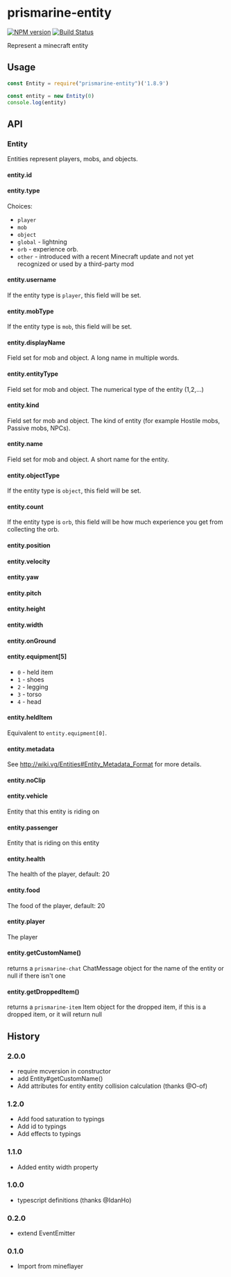 # prismarine-entity
[![NPM version](https://img.shields.io/npm/v/prismarine-entity.svg)](http://npmjs.com/package/prismarine-entity)
[![Build Status](https://github.com/PrismarineJS/prismarine-entity/workflows/CI/badge.svg)](https://github.com/PrismarineJS/prismarine-entity/actions?query=workflow%3A%22CI%22)

Represent a minecraft entity

## Usage

```js
const Entity = require("prismarine-entity")('1.8.9')

const entity = new Entity(0)
console.log(entity)
```

## API

### Entity

Entities represent players, mobs, and objects.

#### entity.id

#### entity.type

Choices:

 * `player`
 * `mob`
 * `object`
 * `global` - lightning
 * `orb` - experience orb.
 * `other` - introduced with a recent Minecraft update and not yet recognized or used by a third-party mod

#### entity.username

If the entity type is `player`, this field will be set.

#### entity.mobType

If the entity type is `mob`, this field will be set.

#### entity.displayName

Field set for mob and object. A long name in multiple words.

#### entity.entityType

Field set for mob and object. The numerical type of the entity (1,2,...)

#### entity.kind

Field set for mob and object. The kind of entity (for example Hostile mobs, Passive mobs, NPCs).

#### entity.name

Field set for mob and object. A short name for the entity.

#### entity.objectType

If the entity type is `object`, this field will be set.

#### entity.count

If the entity type is `orb`, this field will be how much experience you
get from collecting the orb.

#### entity.position

#### entity.velocity

#### entity.yaw

#### entity.pitch

#### entity.height

#### entity.width

#### entity.onGround

#### entity.equipment[5]

 * `0` - held item
 * `1` - shoes
 * `2` - legging
 * `3` - torso
 * `4` - head
 

#### entity.heldItem

Equivalent to `entity.equipment[0]`.

#### entity.metadata

See http://wiki.vg/Entities#Entity_Metadata_Format for more details.

#### entity.noClip

#### entity.vehicle

Entity that this entity is riding on

#### entity.passenger

Entity that is riding on this entity

#### entity.health

The health of the player, default: 20

#### entity.food

The food of the player, default: 20

#### entity.player

The player

#### entity.getCustomName()

returns a `prismarine-chat` ChatMessage object for the name of the entity or null if there isn't one

#### entity.getDroppedItem()

returns a `prismarine-item` Item object for the dropped item, if this is a dropped item, or it will return null

## History

### 2.0.0

* require mcversion in constructor
* add Entity#getCustomName()
* Add attributes for entity entity collision calculation (thanks @O-of)

### 1.2.0

* Add food saturation to typings
* Add id to typings
* Add effects to typings

### 1.1.0

* Added entity width property

### 1.0.0

* typescript definitions (thanks @IdanHo)

### 0.2.0

* extend EventEmitter

### 0.1.0

* Import from mineflayer
